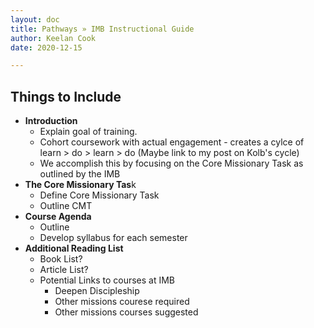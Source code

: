 ```yaml
---
layout: doc
title: Pathways » IMB Instructional Guide
author: Keelan Cook
date: 2020-12-15

---
```


## Things to Include
* **Introduction**
	* Explain goal of training.
	* Cohort coursework with actual engagement - creates a cylce of learn > do > learn > do (Maybe link to my post on Kolb's cycle)
	* We accomplish this by focusing on the Core Missionary Task as outlined by the IMB
* **The Core Missionary Tas**k
	* Define Core Missionary Task
	* Outline CMT
* **Course Agenda**
	* Outline 
	* Develop syllabus for each semester
* **Additional Reading List**
	* Book List?
	* Article List?
	* Potential Links to courses at IMB
		* Deepen Discipleship
		* Other missions courese required
		* Other missions courses suggested
<!--stackedit_data:
eyJoaXN0b3J5IjpbLTg0NjcwODczLC0yMTM3NDI3NTUyLC0xNj
U3OTEzMDEwLC0xMDQ4MTU2MjQ5XX0=
-->